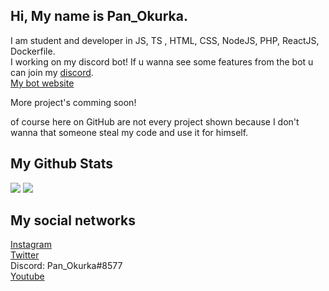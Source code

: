 ## Hi, My name is Pan_Okurka.
 
I am student and developer in JS, TS , HTML, CSS, NodeJS, PHP, ReactJS, Dockerfile. <br>
I working on my discord bot! If u wanna see some features from the bot u can join my [discord](https://dsc.gg/cucumber-dev).<br>
[My bot website](https://baby-cucumber.com)

More project's comming soon!

of course here on GitHub are not every project shown because I don't wanna that someone steal my code and use it for himself.

## My Github Stats

<img src="https://github-readme-stats-panokurka007.vercel.app/api?username=PanOkurka&show_icons=true&bg_color=040f0f&title_color=2f97c1&icon_color=f5b700&text_color=0cf574">

<img src="https://github-readme-stats-panokurka007.vercel.app/api/top-langs/?username=PanOkurka&langs_count=8&bg_color=040f0f&title_color=2f97c1&icon_color=f5b700&text_color=0cf574">


## My social networks

[Instagram](https://instagram.com/panokurka_official)<br>
[Twitter](https://twitter.com/Pan_Okurka)<br>
Discord: Pan_Okurka#8577 <br>
[Youtube](https://www.youtube.com/channel/UCZh3wq3_2u575sbXoJm5BiQ)
<br>
